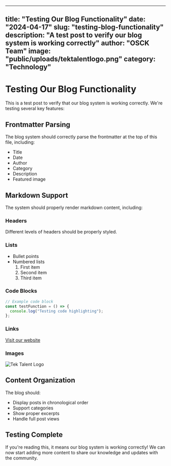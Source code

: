  ---
title: "Testing Our Blog Functionality"
date: "2024-04-17"
slug: "testing-blog-functionality"
description: "A test post to verify our blog system is working correctly"
author: "OSCK Team"
image: "public/uploads/tektalentlogo.png"
category: "Technology"
---

# Testing Our Blog Functionality

This is a test post to verify that our blog system is working correctly. We're testing several key features:

## Frontmatter Parsing
The blog system should correctly parse the frontmatter at the top of this file, including:
- Title
- Date
- Author
- Category
- Description
- Featured image

## Markdown Support
The system should properly render markdown content, including:

### Headers
Different levels of headers should be properly styled.

### Lists
- Bullet points
- Numbered lists
  1. First item
  2. Second item
  3. Third item

### Code Blocks
```typescript
// Example code block
const testFunction = () => {
  console.log("Testing code highlighting");
};
```

### Links
[Visit our website](https://osckampala.github.io)

### Images
![Tek Talent Logo](public/uploads/images/osca-logo.png)

## Content Organization
The blog should:
- Display posts in chronological order
- Support categories
- Show proper excerpts
- Handle full post views

## Testing Complete
If you're reading this, it means our blog system is working correctly! We can now start adding more content to share our knowledge and updates with the community.